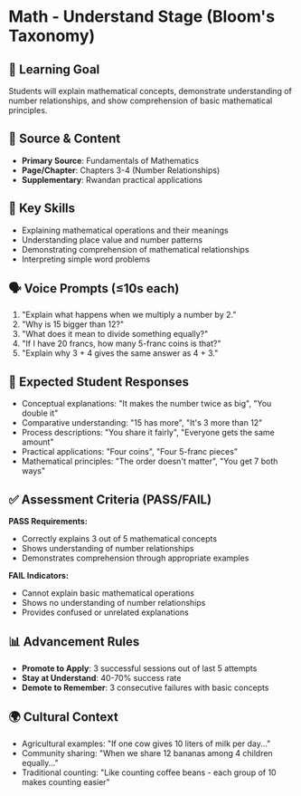 # Math - Understand Stage (Bloom's Taxonomy)

## 🎯 Learning Goal
Students will explain mathematical concepts, demonstrate understanding of number relationships, and show comprehension of basic mathematical principles.

## 📖 Source & Content
- **Primary Source**: Fundamentals of Mathematics
- **Page/Chapter**: Chapters 3-4 (Number Relationships)
- **Supplementary**: Rwandan practical applications

## 🧩 Key Skills
- Explaining mathematical operations and their meanings
- Understanding place value and number patterns
- Demonstrating comprehension of mathematical relationships
- Interpreting simple word problems

## 🗣️ Voice Prompts (≤10s each)
1. "Explain what happens when we multiply a number by 2."
2. "Why is 15 bigger than 12?"
3. "What does it mean to divide something equally?"
4. "If I have 20 francs, how many 5-franc coins is that?"
5. "Explain why 3 + 4 gives the same answer as 4 + 3."

## 🎤 Expected Student Responses
- Conceptual explanations: "It makes the number twice as big", "You double it"
- Comparative understanding: "15 has more", "It's 3 more than 12"
- Process descriptions: "You share it fairly", "Everyone gets the same amount"
- Practical applications: "Four coins", "Four 5-franc pieces"
- Mathematical principles: "The order doesn't matter", "You get 7 both ways"

## ✅ Assessment Criteria (PASS/FAIL)
**PASS Requirements:**
- Correctly explains 3 out of 5 mathematical concepts
- Shows understanding of number relationships
- Demonstrates comprehension through appropriate examples

**FAIL Indicators:**
- Cannot explain basic mathematical operations
- Shows no understanding of number relationships
- Provides confused or unrelated explanations

## 📊 Advancement Rules
- **Promote to Apply**: 3 successful sessions out of last 5 attempts
- **Stay at Understand**: 40-70% success rate
- **Demote to Remember**: 3 consecutive failures with basic concepts

## 🌍 Cultural Context
- Agricultural examples: "If one cow gives 10 liters of milk per day..."
- Community sharing: "When we share 12 bananas among 4 children equally..."
- Traditional counting: "Like counting coffee beans - each group of 10 makes counting easier"
